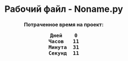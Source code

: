 <h1><center>Рабочий файл - Noname.py</center></h1><h3><center>Потраченное время на проект:</center><center><pre>Дней	0
Часов	11
Минута	31
Секунд	11</pre></center></h3>